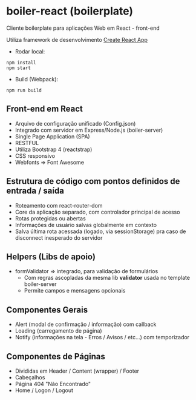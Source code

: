 # boiler-react (boilerplate)

Cliente boilerplate para aplicações Web em React - front-end

Utiliza framework de desenvolvimento [Create React App](https://github.com/facebook/create-react-app)

* Rodar local:
```
npm install
npm start
```

* Build (Webpack):
```
npm run build
```

## Front-end em React
  - Arquivo de configuração unificado (Config.json)
  - Integrado com servidor em Express/Node.js (boiler-server)
  - Single Page Application (SPA)
  - RESTFUL
  - Utiliza Bootstrap 4 (reactstrap)
  - CSS responsivo
  - Webfonts => Font Awesome

## Estrutura de código com pontos definidos de entrada / saída
  - Roteamento com react-router-dom
  - Core da aplicação separado, com controlador principal de acesso
  - Rotas protegidas ou abertas
  - Informações de usuário salvas globalmente em contexto
  - Salva última rota acessada (logado, via sessionStorage) pra caso de disconnect inesperado do servidor

## Helpers (Libs de apoio)
  - formValidator => integrado, para validação de formulários
    + Com regras ascopladas da mesma lib **validator** usada no template boiler-server
    + Permite campos e mensagens opcionais

## Componentes Gerais
  - Alert (modal de confirmação / informação) com callback
  - Loading (carregamento de página)
  - Notify (informações na tela - Erros / Avisos / etc...) com temporizador

## Componentes de Páginas
  - Divididas em Header / Content (wrapper) / Footer
  - Cabeçalhos
  - Página 404 "Não Encontrado"
  - Home / Logon / Logout
